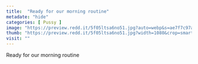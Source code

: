 ```yaml
---
title:  "Ready for our morning routine"
metadate: "hide"
categories: [ Pussy ]
image: "https://preview.redd.it/5f05ltsa6no51.jpg?auto=webp&s=ae7f7c97ac5f4f3139877c1bf877a349166924cb"
thumb: "https://preview.redd.it/5f05ltsa6no51.jpg?width=1080&crop=smart&auto=webp&s=a928c081283ee197d3b66e4edf539d10a17e31a5"
visit: ""
---
```

Ready for our morning routine
